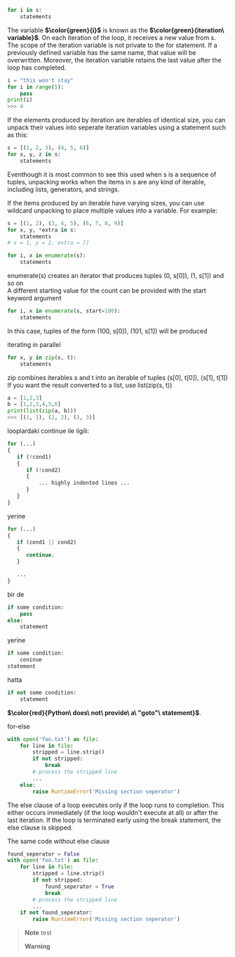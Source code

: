 ```python
for i in s:
    statements
```
The variable **$\color{green}{i}$** is known as the **$\color{green}{iteration\ variable}$**. On each iteration of the loop, it receives a new value from s. The scope of the iteration variable is not private to the for statement. If a previously defined variable has the same name, that value will be overwritten. Moreover, the iteration variable retains the last value after the loop has completed.
````python
i = "this won't stay"
for i in range(5):
    pass
print(i)
>>> 4
````
If the elements produced by iteration are iterables of identical size, you can unpack their values into seperate iteration variables using a statement such as this:
```python
s = [(1, 2, 3), (4, 5, 6)]
for x, y, z in s:
    statements
```
Eventhough it is most common to see this used when s is a sequence of tuples, unpacking works when the items in s are any kind of iterable, including lists, generators, and strings.

If the items produced by an iterable have varying sizes, you can use wildcard unpacking to place multiple values into a variable. For example:
```python
s = [(1, 2), (3, 4, 5), (6, 7, 8, 9)]
for x, y, *extra in s:
    statements
# x = 1, y = 2, extra = []
```

```python
for i, x in enumerate(s):
    statements
```
enumerate(s) creates an iterator that produces tuples (0, s[0]), (1, s[1]) and so on    
A different starting value for the count can be provided  with the start keyword argument
```python
for i, x in enumerate(s, start=100):
    statements
```
In this case, tuples of the form (100, s[0]), (101, s[1]) will be produced

iterating in parallel
```python
for x, y in zip(s, t):
    statements
```
zip combines iterables s and t into an iterable of tuples (s[0], t[0]), (s[1], t[1]) 
If you want the result converted to a list, use list(zip(s, t))
```python
a = [1,2,3]
b = [1,2,3,4,5,6]
print(list(zip(a, b)))
>>> [(1, 1), (2, 2), (3, 3)]
```

looplardaki continue ile ilgili:

```python
for (...)
{
   if (!cond1)
   {
      if (!cond2)
      {
          ... highly indented lines ...
      }
   }
}
```
yerine 
```python
for (...)
{
   if (cond1 || cond2)
   {
      continue;
   }

   ...
}
```

bir de 

```python
if some condition:
    pass
else:
    statement
```
yerine
```python
if some condition:
    coninue
statement
```
hatta
```python
if not some condition:
    statement
```

**$\color{red}{Python\ does\ not\ provide\ a\ "goto"\ statement}$**.

for-else
```python
with open('foo.txt') as file:
    for line in file:
        stripped = line.strip()
        if not stripped:
            break
        # process the stripped line
        ...
    else:
        raise RuntimeError('Missing section seperator')
```
The else clause of a loop executes only if the loop runs to completion. This either occurs immediately (if the loop wouldn't
execute at all) or after the last iteration. If the loop is terminated early using the break statement, the else clause is skipped.

The same code without else clause

```python
found_seperator = False
with open('foo.txt') as file:
    for line in file:
        stripped = line.strip()
        if not stripped:
            found_seperator = True
            break
        # process the stripped line
        ...
    if not found_seperator:
        raise RuntimeError('Missing section seperator')
```











> __Note__ 
> test  
> 
> __Warning__


